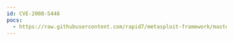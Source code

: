 ```yaml
---
id: CVE-2008-5448
pocs:
  - https://raw.githubusercontent.com/rapid7/metasploit-framework/master/modules/auxiliary/admin/oracle/osb_execqr.rb
---
```

